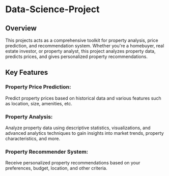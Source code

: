 # Data-Science-Project

## Overview

This projects acts as a comprehensive toolkit for property analysis, price prediction, and recommendation system. 
Whether you're a homebuyer, real estate investor, or property analyst, this project analyzes property data, predicts prices, and gives personalized property recommendations.


## Key Features

### Property Price Prediction: 
Predict property prices based on historical data and various features such as location, size, amenities, etc.

### Property Analysis: 
Analyze property data using descriptive statistics, visualizations, and advanced analytics techniques to gain insights into market trends, property characteristics, and more.

### Property Recommender System: 
Receive personalized property recommendations based on your preferences, budget, location, and other criteria.
